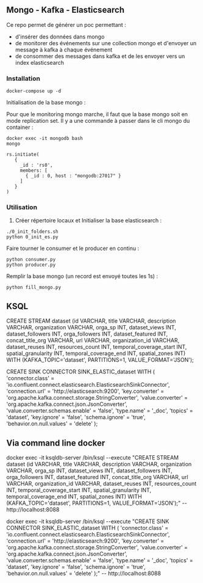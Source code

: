 ## Mongo - Kafka - Elasticsearch

Ce repo permet de générer un poc permettant :
- d'insérer des données dans mongo
- de monitorer des événements sur une collection mongo et d'envoyer un message à kafka à chaque événement
- de consommer des messages dans kafka et de les envoyer vers un index elasticsearch


### Installation

```
docker-compose up -d
```

Initialisation de la base mongo :

Pour que le monitoring mongo marche, il faut que la base mongo soit en mode replication set. Il y a une commande à passer dans le cli mongo du container :

```
docker exec -it mongodb bash
mongo

rs.initiate(
   {
     _id : 'rs0',
     members: [
       { _id : 0, host : "mongodb:27017" }
     ]
   }
)
```

### Utilisation

1) Créer répertoire locaux et Initialiser la base elasticsearch :

```
./0_init_folders.sh
python 0_init_es.py
```

Faire tourner le consumer et le producer en continu :

```
python consumer.py
python producer.py
```

Remplir la base mongo (un record est envoyé toutes les 1s) :

```
python fill_mongo.py
```



## KSQL

CREATE STREAM dataset (id VARCHAR, title VARCHAR, description VARCHAR, organization VARCHAR, orga_sp INT, dataset_views INT, dataset_followers INT, orga_followers INT, dataset_featured INT, concat_title_org VARCHAR, url VARCHAR, organization_id VARCHAR, dataset_reuses INT, resources_count INT, temporal_coverage_start INT, spatial_granularity INT, temporal_coverage_end INT, spatial_zones INT) WITH (KAFKA_TOPIC='dataset', PARTITIONS=1, VALUE_FORMAT='JSON');

CREATE SINK CONNECTOR SINK_ELASTIC_dataset WITH (
    'connector.class' = 'io.confluent.connect.elasticsearch.ElasticsearchSinkConnector',
    'connection.url' = 'http://elasticsearch:9200',
    'key.converter' = 'org.apache.kafka.connect.storage.StringConverter',
    'value.converter' = 'org.apache.kafka.connect.json.JsonConverter',
    'value.converter.schemas.enable' = 'false',
    'type.name' = '_doc',
    'topics' = 'dataset',
    'key.ignore' = 'false',
    'schema.ignore' = 'true',
    'behavior.on.null.values' = 'delete'
);

## Via command line docker

docker exec -it ksqldb-server /bin/ksql --execute "CREATE STREAM dataset (id VARCHAR, title VARCHAR, description VARCHAR, organization VARCHAR, orga_sp INT, dataset_views INT, dataset_followers INT, orga_followers INT, dataset_featured INT, concat_title_org VARCHAR, url VARCHAR, organization_id VARCHAR, dataset_reuses INT, resources_count INT, temporal_coverage_start INT, spatial_granularity INT, temporal_coverage_end INT, spatial_zones INT) WITH (KAFKA_TOPIC='dataset', PARTITIONS=1, VALUE_FORMAT='JSON');" -- http://localhost:8088

docker exec -it ksqldb-server /bin/ksql --execute "CREATE SINK CONNECTOR SINK_ELASTIC_dataset WITH (
    'connector.class' = 'io.confluent.connect.elasticsearch.ElasticsearchSinkConnector',
    'connection.url' = 'http://elasticsearch:9200',
    'key.converter' = 'org.apache.kafka.connect.storage.StringConverter',
    'value.converter' = 'org.apache.kafka.connect.json.JsonConverter',
    'value.converter.schemas.enable' = 'false',
    'type.name' = '_doc',
    'topics' = 'dataset',
    'key.ignore' = 'false',
    'schema.ignore' = 'true',
    'behavior.on.null.values' = 'delete'
);" -- http://localhost:8088

